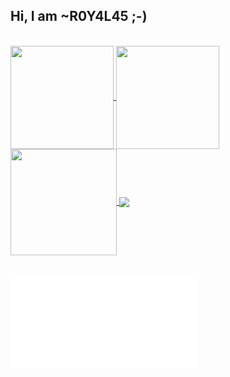 ## Hi, I am ~R0Y4L45 ;-) 
</br>

 <div>
  <a href="https://github.com/R0Y4L45">
   <img align="center" height="165" src="https://github-readme-stats.vercel.app/api/top-langs/?username=R0Y4L45&layout=compact&langs_count=16&theme=dracula"/>
  <img align="center" height="165" src="https://github-readme-stats.vercel.app/api?username=R0Y4L45&show_icons=true&theme=dracula&include_all_commits=true&count_private=true&hide=issues"/>
   <img align="center" height="170" src="https://github-readme-stats.vercel.app/api/top-langs/?username=R0Y4L45&layout=compact&langs_count=16&theme=dracula"/>
  <img align="center" src="https://github-readme-stats.vercel.app/api?username=R0Y4L45&show_icons=true&theme=dracula&include_all_commits=true&count_private=true&hide=issues"/>
</div>


</br>
 
  ![Snake animation](svg-only/dist/index.js)
 
</div>
